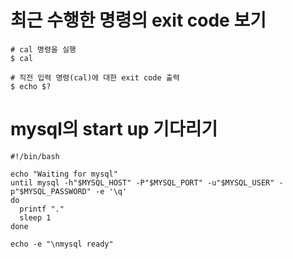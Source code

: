 # 최근 수행한 명령의 exit code 보기 
```shell
# cal 명령을 실행 
$ cal

# 직전 입력 명령(cal)에 대한 exit code 출력 
$ echo $?
```

# mysql의 start up 기다리기 
```shell
#!/bin/bash

echo "Waiting for mysql"
until mysql -h"$MYSQL_HOST" -P"$MYSQL_PORT" -u"$MYSQL_USER" -p"$MYSQL_PASSWORD" -e '\q'
do
  printf "."
  sleep 1
done

echo -e "\nmysql ready"
```
